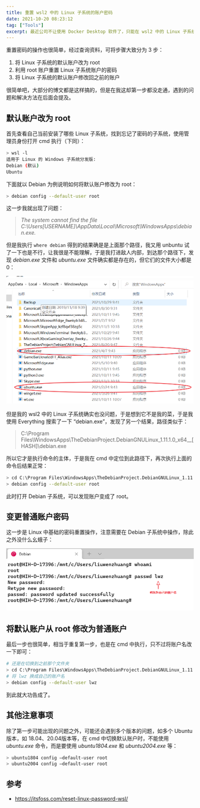 ```yaml
---
title: 重置 wsl2 中的 Linux 子系统的账户密码
date: 2021-10-20 08:23:12
tag: ["Tools"]
excerpt: 最近公司不让使用 Docker Desktop 软件了，只能在 wsl2 中的 Linux 子系统里安装使用 Docker，但是却发现自己忘记了账户的密码了。
---
```


重置密码的操作也很简单，经过查询资料，可将步骤大致分为 3 步：

1. 将 Linux 子系统的默认账户改为 root
2. 利用 root 账户重置 Linux 子系统账户的密码
3. 将 Linux 子系统的默认账户修改回之前的账户

很简单吧，大部分的博文都是这样搞的，但是在我这却第一步都没走通，遇到的问题和解决方法在后面会提及。

## 默认账户改为 root

首先查看自己当前安装了哪些 Linux 子系统，找到忘记了密码的子系统，使用管理员身份打开 cmd 执行（下同）：

```bash
> wsl -l
适用于 Linux 的 Windows 子系统分发版:
Debian (默认)
Ubuntu
```

下面就以 Debian 为例说明如何将默认账户修改为 root：

```bash
> debian config --default-user root
```

这一步我就出现了问题：

> *The system cannot find the file C:\Users\[USERNAME]\AppData\Local\Microsoft\WindowsApps\debian.exe.*

但是我执行 `where debian` 得到的结果确是是上面那个路径，我又用 unbuntu 试了一下也是不行，让我很是不能理解，于是我打进敌人内部，到达那个路径下，发现 *debian.exe* 文件和 *ubuntu.exe* 文件确实都是存在的，但它们的文件大小都是 0：

![wsl-linux-subsystem-exe-not-work.png](/img/posts/tools/wsl-linux-subsystem-exe-not-work.png)

但是我的 wsl2 中的 Linux 子系统确实也没问题，于是想到它不是我的菜，于是我使用 Everything 搜索了一下 “debian.exe”，发现了另一个结果，路径类似于：

> C:\Program Files\WindowsApps\TheDebianProject.DebianGNULinux_1.11.1.0_x64__[HASH]\debian.exe

所以它才是执行命令的主体，于是我在 cmd 中定位到此路径下，再次执行上面的命令后结果正常：

```bash
> cd C:\Program Files\WindowsApps\TheDebianProject.DebianGNULinux_1.11.1.0_x64__[HASH]
> debian config --default-user root
```

此时打开 Debian 子系统，可以发现账户变成了 root。

## 变更普通账户密码

这一步是 Linux 中基础的密码重置操作，注意需要在 Debian 子系统中操作，除此之外没什么幺蛾子：

![wsl-linux-subsystem-reset-passwd.png](/img/posts/tools/wsl-linux-subsystem-reset-passwd.png)

## 将默认账户从 root 修改为普通账户

最后一步也很简单，相当于重复第一步，也是在 cmd 中执行，只不过将账户名改一下即可：

```bash
# 还是在切换到之前那个文件夹
> cd C:\Program Files\WindowsApps\TheDebianProject.DebianGNULinux_1.11.1.0_x64__[HASH]
# 将 lwz 换成自己的账户名
> debian config --default-user lwz
```

到此就大功告成了。

## 其他注意事项

除了第一步可能出现的问题之外，可能还会遇到多个版本的问题，如多个 Ubuntu 版本，如 18.04、20.04版本等，在 cmd 中切换默认账户时，不能使用 *ubuntu.exe* 命令，而是要使用 *ubuntu1804.exe* 和 *ubuntu2004.exe* 等：

```bash
> ubuntu1804 config –default-user root
> ubuntu2004 config –default-user root
```

## 参考

- https://itsfoss.com/reset-linux-password-wsl/


